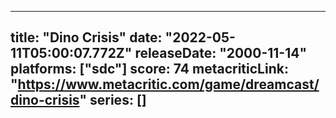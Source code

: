 
---
title: "Dino Crisis"
date: "2022-05-11T05:00:07.772Z"
releaseDate: "2000-11-14"
platforms: ["sdc"]
score: 74
metacriticLink: "https://www.metacritic.com/game/dreamcast/dino-crisis"
series: []
---
